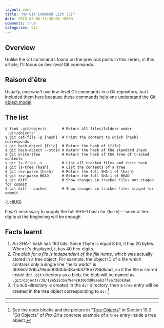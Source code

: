 ```yaml
---
layout: post
title: "My Git Command List (3)"
date: 2015-08-06 17:39:08 +0800
comments: true
categories: Git
---
```


Overview
---

Unlike the Git commands found on the previous posts in this series, in
this article, I'll focus on *low-level* Git commands.

Raison d'être
---

Usually, one *won't* use low-level Git commands in a Git repository,
but I included them here because these commands help one understand
the [Git object model][git_obj_model].

The list
---

    $ find .git/objects       # Return all files/folders under `.git/objects'
    $ git cat-file -p {hash}  # Print the content to which {hash} corresponds
    $ git hash-object {file}  # Return the hash of {file}
    $ git hash-object --stdin # Return the hash of the standard input
    $ git write-tree          # Return the hash of the tree of tracked contents
    $ git ls-files -s         # List all tracked files and their hash
    $ git ls-tree {hash}      # List the contents of a tree
    $ git rev-parse {hash}    # Return the full SHA-1 of {hash}
    $ git rev-parse HEAD      # Return the full SHA-1 of HEAD
    $ git diff                # Show changes in tracked files not staged for commit
    $ git diff --cached       # Show changes in tracked files staged for commit
{:.cliUB}

It *isn't* necessary to supply the full SHA-1 hash for
`{hash}`---several hex digits at the beginning will be enough.

Facts learnt
---

1. An SHA-1 hash has 160 bits.  Since 1 byte is equal 8 bit, it has 20
bytes.  When it's displayed, it has 40 hex-digits.
2. *The blob for a file is independent of the file name*, which was
actually stored in a tree object.  For example, the object ID of a
file which contains only a single line "hello world" is
3b18e512dba79e4c8300dd08aeb37f8e728b8dad, so if the file is stored
inside the `.git` directory as a blob, the blob will be named as
`.git/objects/3b/18e512dba79e4c8300dd08aeb37f8e728b8dad`.
3. If a sub-directory is created in the `dir` directory, then a `tree`
entry will be created in the tree object corresponding to
`dir`.[^tree_obj]

---
[^tree_obj]:
    See the code blocks and the picture in "[Tree Objects][tree_obj]"
    in Section 10.2 "Git Objects" of *Pro Git* a concrete example of a
    `tree` entry inside a tree object.

[git_obj_model]: https://git-scm.com/book/en/v2/Git-Internals-Git-Objects
[tree_obj]: https://git-scm.com/book/en/v2/Git-Internals-Git-Objects#Tree-Objects
